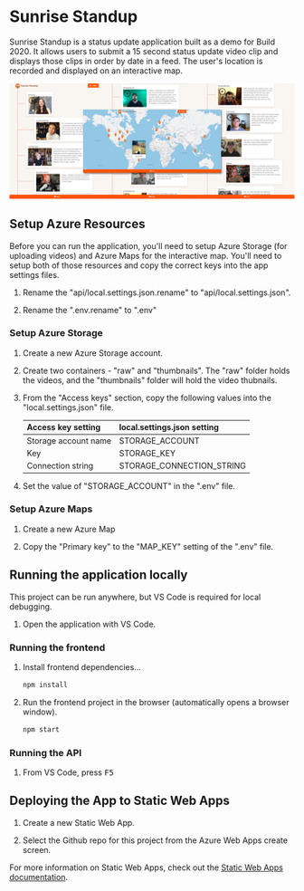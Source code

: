 # Sunrise Standup

Sunrise Standup is a status update application built as a demo for Build 2020. It allows users to submit a 15 second status update video clip and displays those clips in order by date in a feed. The user's location is recorded and displayed on an interactive map.

![sunrise-standup-demo](sunrise.png)

## Setup Azure Resources

Before you can run the application, you'll need to setup Azure Storage (for uploading videos) and Azure Maps for the interactive map. You'll need to setup both of those resources and copy the correct keys into the app settings files.

1. Rename the "api/local.settings.json.rename" to "api/local.settings.json".

1. Rename the ".env.rename" to ".env"

### Setup Azure Storage

1. Create a new Azure Storage account.

1. Create two containers - "raw" and "thumbnails". The "raw" folder holds the videos, and the "thumbnails" folder will hold the video thubnails.

1. From the "Access keys" section, copy the following values into the "local.settings.json" file.

   | Access key setting   | local.settings.json setting |
   | -------------------- | --------------------------- |
   | Storage account name | STORAGE_ACCOUNT             |
   | Key                  | STORAGE_KEY                 |
   | Connection string    | STORAGE_CONNECTION_STRING   |

1. Set the value of "STORAGE_ACCOUNT" in the ".env" file.

### Setup Azure Maps

1. Create a new Azure Map

1. Copy the "Primary key" to the "MAP_KEY" setting of the ".env" file.

## Running the application locally

This project can be run anywhere, but VS Code is required for local debugging.

1. Open the application with VS Code.

### Running the frontend

1. Install frontend dependencies...

   ```bash
   npm install
   ```

1. Run the frontend project in the browser (automatically opens a browser window).

   ```bash
   npm start
   ```

### Running the API

1. From VS Code, press <kbd>F5</kbd>

## Deploying the App to Static Web Apps

1. Create a new Static Web App.

1. Select the Github repo for this project from the Azure Web Apps create screen.

For more information on Static Web Apps, check out the [Static Web Apps documentation](https://aka.ms/swadocs).
